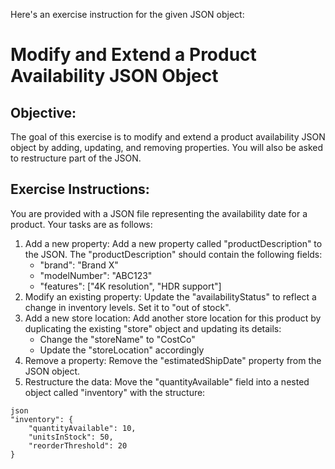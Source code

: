 Here's an exercise instruction for the given JSON object:

# Modify and Extend a Product Availability JSON Object

## Objective:
The goal of this exercise is to modify and extend a product availability JSON object by adding, updating, and removing properties. You will also be asked to restructure part of the JSON.

## Exercise Instructions:

You are provided with a JSON file representing the availability date for a product.
Your tasks are as follows:

1. Add a new property: Add a new property called "productDescription" to the JSON. The "productDescription" should contain the following fields:
    - "brand": "Brand X"
    - "modelNumber": "ABC123"
    - "features": ["4K resolution", "HDR support"]
2. Modify an existing property: Update the "availabilityStatus" to reflect a change in inventory levels. Set it to "out of stock".
3. Add a new store location: Add another store location for this product by duplicating the existing "store" object and updating its details:
    - Change the "storeName" to "CostCo"
    - Update the "storeLocation" accordingly
4. Remove a property: Remove the "estimatedShipDate" property from the JSON object.
5. Restructure the data: Move the "quantityAvailable" field into a nested object called "inventory" with the structure:
```
json
"inventory": {
    "quantityAvailable": 10,
    "unitsInStock": 50,
    "reorderThreshold": 20
}
```